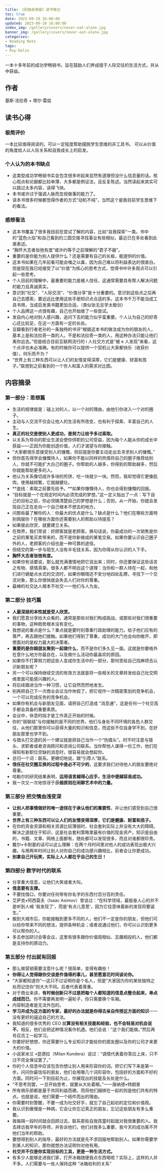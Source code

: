 ```yaml
---
title: 《别独自用餐》读书笔记
toc: true
date: 2023-09-10 16:00:00
updated: 2023-09-10 16:00:00
index_img: /gallery/covers/never-eat-alone.jpg
banner_img: /gallery/covers/never-eat-alone.jpg
categories:
- Reading Note
tags: 
- Ray-Dalio
---
```

<!-- omit in toc -->
一本十多年前的成功学畅销书，旨在鼓励人们养成擅于人际交往的生活方式，并从中获益。
<!-- more -->

## 作者

基斯·法拉奇 + 塔尔·雷兹

## 读书心得

### 极简评价

一本比较值得阅读的，可以一定程度帮助摆脱学生思维的非工具书。
可以从价值的角度给人以人际关系和自我成长上的启发。

### 个人认为的本书缺点

- 这类型成功学畅销书实会包含很多听起来显然有道理但没什么信息量的话。核心观点和论据都比较单薄，大多都是例证法，且反复陈述。当然读起来其实可以跳过太多内容，读得飞快。
- 本书或许过于强调人脉而忽视做事的能力了。
- 读本书很多时候都觉得作者的方式“动机不纯”，当然这个是我目前学生思维下的看法。

### 感想看法

- 这本书覆盖了很多我目前在尝试了解的内容，比如“自我探索”一类。书中的“蓝色火焰”和自己看到的三圆交接寻找事业有些相似，最近已在多处看到此类表述。
- “胸怀大志者张弛有度”或许约等于之前理解的“君子不器”。
- 重要的是你能为别人提供什么？还是需要有自己的长板，能提供的价值。
- 这本书如果在几年前看可能会嗤之以鼻，因为自己难以将利益表达的很直白。但是现在我已经接受了以“价值”为核心的思考方式，觉得书中许多观点可以引起一些思考。
- 个人目前的理解中，最重要的能力是被人信任，这通常需要具有帮人解决问题的能力且真诚真实。
- 意识到“社交”、“人际交流”、“价值分享”是十分重要的。意识到这些点之后再自己去摸索，要远远比使用这些手册知识点合适的多。这本书千万不能当成工具书用，当成启发类书籍更加合适。（类似张无忌学太极剑）
- 个人品牌这一点很有趣，自己也开始做了一些尝试。
- 发自内心地对别人感兴趣，追问下去的能力似乎蛮重要。个人认为自己的好奇心还比较足，在这一方面有一定的长处。
- 豆瓣看到行者老孙的一条独特的书评“根据这本书的做法成为你的朋友的人，基本上是和法拉奇一类的人。不是和法拉奇一类的人，用这种办法只能让他们离你远去。”但是结合目前互联网流行的 i 人社交方式是“被 e 人发现”来看，这个点评也未必准确。有的时候你可以提供一个契机让大家都快乐（收获价值），何乐而不为？
- “世界上有三种东西可以让人们的友情变得深厚，它们是健康、财富和孩子。”联想到之前看到的一个穷人和富人的需求对比图。

## 内容摘录

### 第一部分：思想篇

- 生活的规律就是：碰上对的人，以一个对的理由，由他引你进入一个对的圈子。
- 主动与人交流不仅会让他人的生活有所改变，也有利于探素、丰富自己的人生。
- **真正的社交是使别人更成功，是努力让给予多过索取。**
- 以关系为导向的职业生涯会使你供职的公司受益，因为每个人能从你的成长中获益——正因为你能创造价值，人们才渴望与你接触。
- “大家都很乐意接受别人的慷慨，但前提是你要主动走出去寻求别人的慷慨。”
- 但你首先得学会慷慨待人，如果你不能以同样的热情将自己的圈子推荐给别人，你就不可能扩大白己的圈子。你帮助的人越多，你得到的帮助越多，然后你就能帮助更多的人。
- 他认为关系像切成许多块的煎饼，吃一块就少一块。然而，我却觉得它更像肌肉，使用越频繁，它就越健壮。
- **底线：素取之前要先给予。**如果你慷慨待人，你也会得到慷慨的回报。
- “目标就是一个在规定时间内必须完成的梦想。”这一定义指出了一点：写下自己的目标之前，你必领搞清楚自己的梦想是什么；否则，从一开始，你就会发现自己正在走向一个自己根本不想去的地方。
- 问那些最了解你的人：你最大的优点是什么？缺点是什么？他们在哪些方面特别佩服你？在哪些方面你还需要别人的帮助以待提高？
- 如果彼此欣赏，就要建立关系。
- 在商界，我们常说：好顾客就是老顾客。换句话说，你最成功的一次销售是你之前的某笔买卖带来的，而不是你新做成的某笔交易。如果你要认识自己圈子外的人，老顾客的介绍也是一种可靠的途径。
- 但结交的第一步与陌生人没有半毛钱关系，因为你得从你认识的人下手。
- **胸怀大志者张弛有度。**
- 如果你有话要说，那么就充满激情地把它说出来；同时，你还要保证这些话言之有物、感情真挚。很多人都不明白这个道理：当你和一群人待在一起，和他们进行蜻蜓点水式的交流时，如果你眼晴还不安分地四处乱瞟，寻找下一个交流对象，那么你很快就会失去人们对你的尊重。
- 最棒的社交达人根本不社交一一他们与人为友。

### 第二部分 技巧篇

- **人最深层的本性就是受人欣赏。**
- 我们愿意分享给大众看的，通常是那些对我们构成挑战，或那些对我们很重要的事物，这种趋势根本没有变化。
- 我想说的重点是什么？重点就是要时刻尊重行政助理的能力。给子他们应有的尊严，再去跟他们接触。如果他们得到了尊重，成功的大门也会向你敞开，即使面对的是权力最大的决策者。
- **重要的是你跟朋友聚到一起做什么**，而不是你们多久见一面。这就是你要格外在意什么地方你最自在，以及做什么活动你最喜欢的原因。
- 如果你不打算努力把这些人变成你生活中的一部分，那何苦给自己找麻烦去认识新朋友呢？
- 另一个可以保持继续交流的有效方法就是将一些相关的文章转发给自己社交网络里面可能感兴趣的人。
- 将后续跟进当作一种习惯，让它自然而然地发生。
- 别再把自己下一次商业会议当作休假了，把它视作一次精密策划的竞争机会，一个可以完成任务的竞争机会。
- 如果你有机会与新朋友见面，请把自己打造成 “消息通”，这是任何一个社交高手都会具备的重要素质。
- 会议中，休息时段才是工作真正开始的时候。
- 你的“弱联结”与你接触的是不同的世界。他们与身处不同环境的各色人群交往，从他们那里你可以获得大量的知识和信息，而这些不仅自身学不到，在好朋友那里也学不到。
- 与猎头打交道的另一个建议就是把自己当作一个“伪猎头”。时不时注意与猎头、求职者或者咨询顾问和咨询公司联系。当你帮他人谋得一份工作，他们在得知有新职位空缺的消息时，很容易就会想起你。
- 总归一个词：联系。更确切地说，跟“引荐人”联系。
- **信任在社交圈互换的过程中是必不可少的**，这要求我们对待他人的朋友要绝对尊重。
- 哈勒尔的研究结果表明，**运用语言越得心应手，生活中便越容易成功。**
- 我一次又一次地惊讶于**示弱原则在闲聊艺术中的力量。**

### 第三部分 把交情由浅变深

- **让别人把事情做好的唯一途径在于承认他们的重要性**，并让他们感受到自己很重要。
- **世界上有三种东西可以让人们的友情变得深厚，它们是健康、财富和孩子。**
- 在你的资金资源和相关资源比较薄弱时，社会套利实际上并没有大大的障碍。解决之道就在于知识，这是社会套利策略里最有价值的现金资产。知识是自由的，书籍、文章、网络上面都有，随处都可以发现很多，而且对谁都很珍贵。
- 戴尔•卡耐基的话可以这么理解：在两个月时间里对他人的成功表现出极大兴趣，与用两年时间让别人对你自己的成功感兴趣相比，前者会让你更成功。
- **别拿自己开玩笑，实际上人人都在乎自己的生日！**

### 第四部分 数字时代的联系

- 分享重大信息，让他们大笑或者大叫。
- **信息要有支撑。**
- 不要找借口，你要对任何带有你名字的东西付百分百的责任。
- 艾萨克•阿西莫夫（Isaac Asimov）曾说过：“在科学领域，最振奋人心的并不是听到人喊 ‘我发现了’，而是‘有点儿意思’，因为它往意味着新的发现将要诞生。”
- 搬到大城市后，你能接触到更多不同的人，他们不一定是你的朋友，但他们可以给你带来不同的想法，提供各种机会；或者说通过他们，你可以认识到更多可以帮你的人。
- 多去参加研讨会等会议，这里有很多跟你价值观相似、志趣相投的人，他们都是支持你的原动力。

### 第五部分 付出就有回报

- 那么做营销需要注意什么呢？很简单，变得有趣些！
- **你得让人觉得跟你交谈是件值得的事儿，甚至愿意花时间谈论你。**
- “大家都知道你”—这只不过证明你是个名人，但是“大家因为你的某些独特之处而记住你”则大大不同。后者代表着尊重。
- 对于商业来讲，**有时候创新只不过是把每个人都知道的信息点整合起来，串点成线而已**。你不需要再发明一遍轮子，你只需要换个车厢。
- 内容制造者是无法外包的。
- **学习并成为这方面的专家，最好的办法就是你得去亲自传授这方面的知识**一一没有更好的逼迫自己的方法。
- 我知道的很多优秀的 CEO 就**算没有相关技能和经验，也不会轻易对机会说不**。相反，他们会把这种情况看作机遇。他们会说：“这个我们能做。”然后再号召员工一起学习。
- 你要好好想想，你还需要什么专业知识才能给你的朋友圈以及你的公司才来更大的价值。
- 小说家米兰 •昆德拉（Milan Kundera）说过：“调情代表着你答应上床，只不过不完全保证罢了。”
- 你的个人信息中应该包含你想让别人用来形容你的词。把它们写下来是第一步。问问你最信任的朋友，他们会用哪几个词形容你，包括好的方面和不好的方面。同时问一下到目前为止，你展现出的技能及长处是什么。
- “不思考则罢，一旦开始思考，就要从大处着眼。”一一唐纳德•特朗普
- 所有俱乐部都是基于共同利益而建。而将他们捆绑在一起的则是他们共有的特点。也就是说，他们需要一个结件而出的理由。
- 你需要时刻警醒，不要一成为社交好手，就忘了自己起初的定位和价值观。
- 我认识到傲慢是一种病，它会让你忘记真正的朋友，忘记这些朋友有多么重要。
- 我每隔一段时间就会回顾过去，联系那些自我孩童时起就对我很重要的人。我去拜访我早年的导师，并告诉他们，他们对我多么重要，我今天的成功离不开他们当年的帮助。
- 要想得到别人的指导，最好的方法就是先不求回报地帮助别人。如果你需要学到某人的知识，那你就想办法证明你对他有用。
- **社交并不仅是你实现目标的工具，更是一种生活方式。**
- 有多少人能够走进我们家，打开冰箱随便我点东西喝呢？实际上，这样的人并不多。人们需要与一些人保持这种 “冰箱权利的关系”